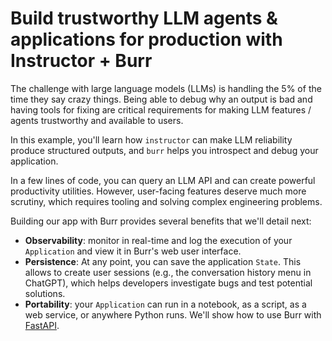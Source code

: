 # Build trustworthy LLM agents & applications for production with Instructor + Burr

The challenge with large language models (LLMs) is handling the 5% of the time they say crazy things. Being able to debug why an output is bad and having tools for fixing are critical requirements for making LLM features / agents trustworthy and available to users.

In this example, you'll learn how `instructor` can make LLM reliability produce structured outputs, and `burr` helps you introspect and debug your application.

In a few lines of code, you can query an LLM API and can create powerful productivity utilities. However, user-facing features deserve much more scrutiny, which requires tooling and solving complex engineering problems.

Building our app with Burr provides several benefits that we'll detail next:
- **Observability**: monitor in real-time and log the execution of your `Application` and view it in Burr's web user interface.
- **Persistence**: At any point, you can save the application `State`. This allows to create user sessions (e.g., the conversation history menu in ChatGPT), which helps developers investigate bugs and test potential solutions.
- **Portability**: your `Application` can run in a notebook, as a script, as a web service, or anywhere Python runs. We'll show how to use Burr with [FastAPI](https://fastapi.tiangolo.com/).
